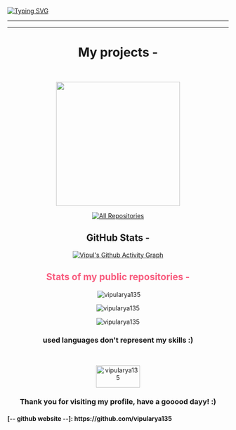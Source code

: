 
<a href="https://github.com/vipularya135"><img src="https://readme-typing-svg.herokuapp.com?font=Fira+Code&weight=600&size=23&duration=2000&pause=600&multiline=true&width=720&height=200&lines=About+Me+-+;%F0%9F%91%8B+Hi%2C+I%E2%80%99m+Vipul+Arya;%F0%9F%91%80+I%E2%80%99m+interested+in+Web+development+and+programming+;%F0%9F%8C%B1+I+know+only+few+languages+as+of+now;%F0%9F%98%83+I'll+be+learning+%F0%9F%92%AF+more+soon+%3A);%F0%9F%93%AB+Reach+me+at+krishnamvipul%40gmail.com" alt="Typing SVG" /></a>
<hr><hr>
<h1 align="center" color="F85D7F"> My projects -</h1>
<br>
<p align="center">
<a href="https://github.com/vipularya135/VIP-s-ML_Scratch"><img width="282" src="https://denvercoder1-github-readme-stats.vercel.app/api/pin/?username=vipularya135&repo=VIP-s-ML_Scratch&theme=react&bg_color=1F222E&title_color=B37FFF&icon_color=F85D7F&hide_border=true&show_icons=false"></a>
</p>
<p align="center">
  <a href="https://github.com/vipularya135?tab=repositories"><img alt="All Repositories" title="All Repositories" src="https://custom-icon-badges.herokuapp.com/badge/-All%20Repositories-B37FFF?style=for-the-badge&logoColor=white&logo=repo"/></a>
</p>
 <h2 align="center" color="F85D7F">GitHub Stats -</h2>
<div align="center">
  <a href="https://github.com/vipularya135?tab=repositories">
    <img src="https://github-readme-activity-graph.cyclic.app/graph?username=vipularya135&bg_color=1F222E&color=B37FFF&line=F85D7F&point=FFFFFF&hide_border=true" alt="Vipul's Github Activity Graph">
  </a>
  <h2 style="color: #F85D7F;">Stats of my public repositories -</h2>
</div>
<p align="center">&nbsp;<img align="center" src="https://github-readme-stats.vercel.app/api?username=vipularya135&show_icons=true&count_private=true&bg_color=1F222E&title_color=B37FFF&text_color=FFFFFF&icon_color=F85D7F" alt="vipularya135" /></p>
<p align="center"><img align="center" src="https://github-readme-streak-stats.herokuapp.com?user=vipularya135&theme=holi-theme&date_format=M%20j%5B%2C%20Y%5D&background=1F222E&currStreakNum=B37FFF&sideNums=B37FFF&ring=F85D7F&fire=F85D7F" alt="vipularya135" /></p>
<p align="center"><img align="center" src="https://github-readme-stats.vercel.app/api/top-langs/?username=vipularya135&langs_count=6&layout=compact&theme=react&bg_color=1F222E&title_color=B37FFF&icon_color=F8D866" alt="vipularya135" /></p>  
<h3 align="center" color="F85D7F">used languages don't represent my skills :)</h3><br>
<p align="center"> <img src="https://komarev.com/ghpvc/?username=vipularya135&label=Profile%20views&color=B37FFF&style=flat" alt="vipularya135" width="100px" height="50px" /></p>
<h3 align="center" color="F85D7F">Thank you for visiting my profile, have a gooood dayy! :)</h3>
<h4>[-- github website --]: https://github.com/vipularya135</h4>



